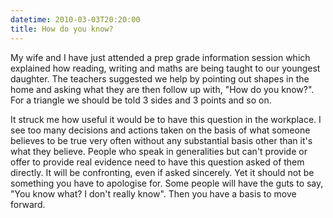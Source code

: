 ```yaml
---
datetime: 2010-03-03T20:20:00
title: How do you know?
---
```

My wife and I have just attended a prep grade information session which explained how reading, writing and maths are being taught to our youngest daughter. The teachers suggested we help by pointing out shapes in the home and asking what they are then follow up with, "How do you know?". For a triangle we should be told 3 sides and 3 points and so on.

It struck me how useful it would be to have this question in the workplace. I see too many decisions and actions taken on the basis of what someone believes to be true very often without any substantial basis other than it's what they believe.
People who speak in generalities but can't provide or offer to provide real evidence need to have this question asked of them directly. It will be confronting, even if asked sincerely. Yet it should not be something you have to apologise for. Some people will have the guts to say, "You know what? I don't really know". Then you have a basis to move forward.

